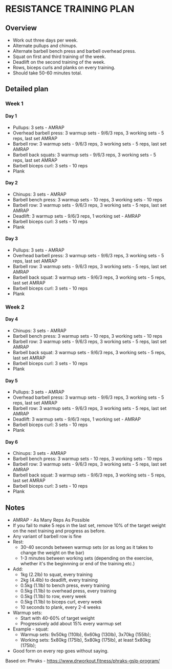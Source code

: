 # RESISTANCE TRAINING PLAN

## Overview
* Work out three days per week.
* Alternate pullups and chinups.
* Alternate barbell bench press and barbell overhead press.
* Squat on first and third training of the week.
* Deadlift on the second training of the week.
* Rows, biceps curls and planks on every training.
* Should take 50-60 minutes total.

## Detailed plan

### Week 1
#### Day 1
* Pullups: 3 sets - AMRAP
* Overhead barbell press: 3 warmup sets - 9/6/3 reps, 3 working sets - 5 reps, last set AMRAP
* Barbell row: 3 warmup sets - 9/6/3 reps, 3 working sets - 5 reps, last set AMRAP
* Barbell back squats: 3 warmup sets - 9/6/3 reps, 3 working sets - 5 reps, last set AMRAP
* Barbell biceps curl: 3 sets - 10 reps
* Plank

#### Day 2
* Chinups: 3 sets - AMRAP
* Barbell bench press: 3 warmup sets - 10 reps, 3 working sets - 10 reps
* Barbell row: 3 warmup sets - 9/6/3 reps, 3 working sets - 5 reps, last set AMRAP
* Deadlift: 3 warmup sets - 9/6/3 reps, 1 working set - AMRAP
* Barbell biceps curl: 3 sets - 10 reps
* Plank

#### Day 3
* Pullups: 3 sets - AMRAP
* Overhead barbell press: 3 warmup sets - 9/6/3 reps, 3 working sets - 5 reps, last set AMRAP
* Barbell row: 3 warmup sets - 9/6/3 reps, 3 working sets - 5 reps, last set AMRAP
* Barbell back squat: 3 warmup sets - 9/6/3 reps, 3 working sets - 5 reps, last set AMRAP
* Barbell biceps curl: 3 sets - 10 reps
* Plank

### Week 2
#### Day 4
* Chinups: 3 sets - AMRAP
* Barbell bench press: 3 warmup sets - 10 reps, 3 working sets - 10 reps
* Barbell row: 3 warmup sets - 9/6/3 reps, 3 working sets - 5 reps, last set AMRAP
* Barbell back squat: 3 warmup sets - 9/6/3 reps, 3 working sets - 5 reps, last set AMRAP
* Barbell biceps curl: 3 sets - 10 reps
* Plank

#### Day 5
* Pullups: 3 sets - AMRAP
* Overhead barbell press: 3 warmup sets - 9/6/3 reps, 3 working sets - 5 reps, last set AMRAP
* Barbell row: 3 warmup sets - 9/6/3 reps, 3 working sets - 5 reps, last set AMRAP
* Deadlift: 3 warmup sets - 9/6/3 reps, 1 working set - AMRAP
* Barbell biceps curl: 3 sets - 10 reps
* Plank

#### Day 6
* Chinups: 3 sets - AMRAP
* Barbell bench press: 3 warmup sets - 10 reps, 3 working sets - 10 reps
* Barbell row: 3 warmup sets - 9/6/3 reps, 3 working sets - 5 reps, last set AMRAP
* Barbell back squat: 3 warmup sets - 9/6/3 reps, 3 working sets - 5 reps, last set AMRAP
* Barbell biceps curl: 3 sets - 10 reps
* Plank

## Notes
* AMRAP - As Many Reps As Possible
* If you fail to make 5 reps in the last set, remove 10% of the target weight on the next training and progress as before.
* Any variant of barbell row is fine
* Rest:
   * 30-40 seconds between warmup sets (or as long as it takes to change the weight on the bar)
   * 1-3 minutes between working sets (depending on the exercise, whether it's the beginnning or end of the training etc.)
* Add:
    * 1kg (2.2lb) to squat, every training
    * 2kg (4.4lb) to deadlift, every training
    * 0.5kg (1.1lb) to bench press, every training
    * 0.5kg (1.1lb) to overhead press, every training
    * 0.5kg (1.1lb) to row, every week
    * 0.5kg (1.1lb) to biceps curl, every week
    * 10 seconds to plank, every 2-4 weeks
* Warmup sets:
    * Start with 40-60% of target weight
    * Progressively add about 15% every warmup set
 * Example - squat:
   * Warmup sets: 9x50kg (110lb), 6x60kg (130lb), 3x70kg (155lb);
   * Working sets: 5x80kg (175lb), 5x80kg (175lb), at least 5x80kg (175lb);
* Good form on every rep goes without saying.

Based on: Phraks - https://www.drworkout.fitness/phraks-gslp-program/
